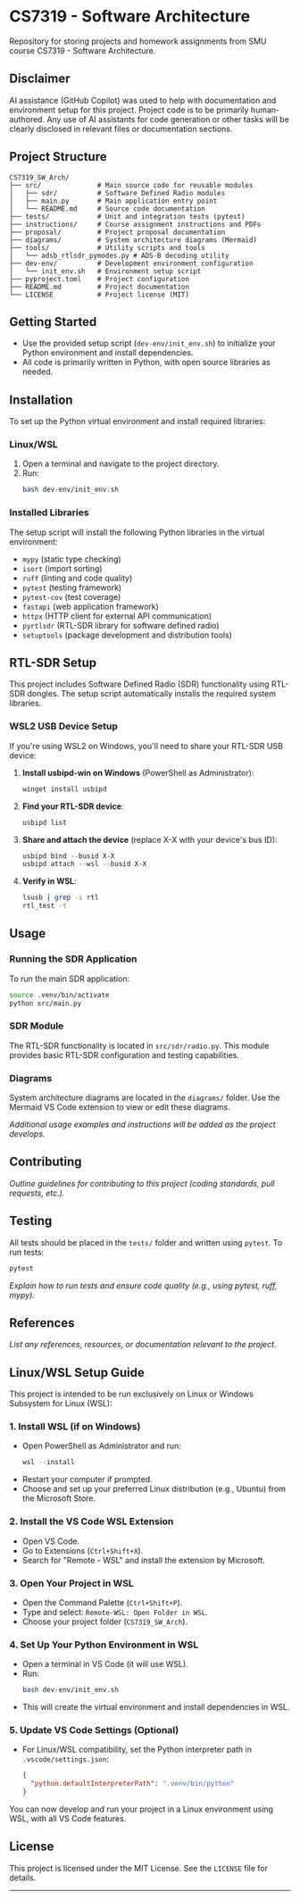 # CS7319 - Software Architecture  

Repository for storing projects and homework assignments from SMU course CS7319 - Software Architecture.

## Disclaimer

AI assistance (GitHub Copilot) was used to help with documentation and environment setup for this project. Project code is to be primarily human-authored. Any use of AI assistants for code generation or other tasks will be clearly disclosed in relevant files or documentation sections.

## Project Structure

```
CS7319_SW_Arch/
├── src/              # Main source code for reusable modules
│   ├── sdr/          # Software Defined Radio modules
│   ├── main.py       # Main application entry point
│   └── README.md     # Source code documentation
├── tests/            # Unit and integration tests (pytest)
├── instructions/     # Course assignment instructions and PDFs
├── proposal/         # Project proposal documentation
├── diagrams/         # System architecture diagrams (Mermaid)
├── tools/            # Utility scripts and tools
│   └── adsb_rtlsdr_pymodes.py # ADS-B decoding utility
├── dev-env/          # Development environment configuration
│   └── init_env.sh   # Environment setup script
├── pyproject.toml    # Project configuration
├── README.md         # Project documentation
└── LICENSE           # Project license (MIT)
```

## Getting Started

- Use the provided setup script (`dev-env/init_env.sh`) to initialize your Python environment and install dependencies.
- All code is primarily written in Python, with open source libraries as needed.

## Installation

To set up the Python virtual environment and install required libraries:

### Linux/WSL
1. Open a terminal and navigate to the project directory.
2. Run:
   ```bash
   bash dev-env/init_env.sh
   ```

### Installed Libraries
The setup script will install the following Python libraries in the virtual environment:
- `mypy` (static type checking)
- `isort` (import sorting)
- `ruff` (linting and code quality)
- `pytest` (testing framework)
- `pytest-cov` (test coverage)
- `fastapi` (web application framework)
- `httpx` (HTTP client for external API communication)
- `pyrtlsdr` (RTL-SDR library for software defined radio)
- `setuptools` (package development and distribution tools)

## RTL-SDR Setup

This project includes Software Defined Radio (SDR) functionality using RTL-SDR dongles. The setup script automatically installs the required system libraries.

### WSL2 USB Device Setup
If you're using WSL2 on Windows, you'll need to share your RTL-SDR USB device:

1. **Install usbipd-win on Windows** (PowerShell as Administrator):
   ```powershell
   winget install usbipd
   ```

2. **Find your RTL-SDR device**:
   ```powershell
   usbipd list
   ```

3. **Share and attach the device** (replace X-X with your device's bus ID):
   ```powershell
   usbipd bind --busid X-X
   usbipd attach --wsl --busid X-X
   ```

4. **Verify in WSL**:
   ```bash
   lsusb | grep -i rtl
   rtl_test -t
   ```

## Usage

### Running the SDR Application
To run the main SDR application:
```bash
source .venv/bin/activate
python src/main.py
```

### SDR Module
The RTL-SDR functionality is located in `src/sdr/radio.py`. This module provides basic RTL-SDR configuration and testing capabilities.

### Diagrams
System architecture diagrams are located in the `diagrams/` folder. Use the Mermaid VS Code extension to view or edit these diagrams.

_Additional usage examples and instructions will be added as the project develops._

## Contributing

_Outline guidelines for contributing to this project (coding standards, pull requests, etc.)._

## Testing

All tests should be placed in the `tests/` folder and written using `pytest`.
To run tests:
```bash
pytest
```
_Explain how to run tests and ensure code quality (e.g., using pytest, ruff, mypy)._ 

## References

_List any references, resources, or documentation relevant to the project._

## Linux/WSL Setup Guide

This project is intended to be run exclusively on Linux or Windows Subsystem for Linux (WSL):

### 1. Install WSL (if on Windows)
- Open PowerShell as Administrator and run:
  ```powershell
  wsl --install
  ```
- Restart your computer if prompted.
- Choose and set up your preferred Linux distribution (e.g., Ubuntu) from the Microsoft Store.

### 2. Install the VS Code WSL Extension
- Open VS Code.
- Go to Extensions (`Ctrl+Shift+X`).
- Search for "Remote - WSL" and install the extension by Microsoft.

### 3. Open Your Project in WSL
- Open the Command Palette (`Ctrl+Shift+P`).
- Type and select: `Remote-WSL: Open Folder in WSL`.
- Choose your project folder (`CS7319_SW_Arch`).

### 4. Set Up Your Python Environment in WSL
- Open a terminal in VS Code (it will use WSL).
- Run:
  ```bash
  bash dev-env/init_env.sh
  ```
- This will create the virtual environment and install dependencies in WSL.

### 5. Update VS Code Settings (Optional)
- For Linux/WSL compatibility, set the Python interpreter path in `.vscode/settings.json`:
  ```json
  {
    "python.defaultInterpreterPath": ".venv/bin/python"
  }
  ```

You can now develop and run your project in a Linux environment using WSL, with all VS Code features.

## License

This project is licensed under the MIT License. See the `LICENSE` file for details.

---
